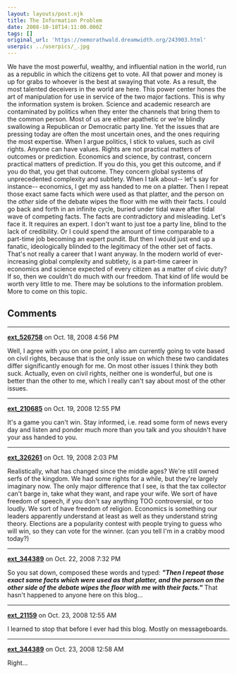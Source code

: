 ```yaml
---
layout: layouts/post.njk
title: The Information Problem
date: 2008-10-18T14:11:00.000Z
tags: []
original_url: 'https://nemorathwald.dreamwidth.org/243903.html'
userpic: ../userpics/_.jpg
---
```

We have the most powerful, wealthy, and influential nation in the world, run as a republic in which the citizens get to vote. All that power and money is up for grabs to whoever is the best at swaying that vote. As a result, the most talented deceivers in the world are here. This power center hones the art of manipulation for use in service of the two major factions. This is why the information system is broken. Science and academic research are contaminated by politics when they enter the channels that bring them to the common person. Most of us are either apathetic or we're blindly swallowing a Republican or Democratic party line. Yet the issues that are pressing today are often the most uncertain ones, and the ones requiring the most expertise. When I argue politics, I stick to values, such as civil rights. Anyone can have values. Rights are not practical matters of outcomes or prediction. Economics and science, by contrast, concern practical matters of prediction. If you do this, you get this outcome, and if you do that, you get that outcome. They concern global systems of unprecedented complexity and subtlety. When I talk about-- let's say for instance-- economics, I get my ass handed to me on a platter. Then I repeat those exact same facts which were used as that platter, and the person on the _other_ side of the debate wipes the floor with me with their facts. I could go back and forth in an infinite cycle, buried under tidal wave after tidal wave of competing facts. The facts are contradictory and misleading. Let's face it. It requires an expert. I don't want to just toe a party line, blind to the lack of credibility. Or I could spend the amount of time comparable to a part-time job becoming an expert pundit. But then I would just end up a fanatic, ideologically blinded to the legitimacy of the other set of facts. That's not really a career that I want anyway. In the modern world of ever-increasing global complexity and subtlety, is a part-time career in economics and science expected of every citizen as a matter of civic duty? If so, then we couldn't do much with our freedom. That kind of life would be worth very little to me. There may be solutions to the information problem. More to come on this topic.

## Comments

---

**[ext_526758](https://www.dreamwidth.org/users/ext_526758)** on Oct. 18, 2008 4:56 PM

Well, I agree with you on one point, I also am currently going to vote based on civil rights, because that is the only issue on which these two candidates differ significantly enough for me. On most other issues I think they both suck. Actually, even on civil rights, neither one is wonderful, but one is better than the other to me, which I really can't say about most of the other issues.

---

**[ext_210685](https://www.dreamwidth.org/users/ext_210685)** on Oct. 19, 2008 12:55 PM

It's a game you can't win. Stay informed, i.e. read some form of news every day and listen and ponder much more than you talk and you shouldn't have your ass handed to you.

---

**[ext_326261](https://www.dreamwidth.org/users/ext_326261)** on Oct. 19, 2008 2:03 PM

Realistically, what has changed since the middle ages? We're still owned serfs of the kingdom. We had some rights for a while, but they're largely imaginary now. The only major difference that I see, is that the tax collector can't barge in, take what they want, and rape your wife. We sort of have freedom of speech, if you don't say anything TOO controversial, or too loudly. We sort of have freedom of religion. Economics is something our leaders apparently understand at least as well as they understand string theory. Elections are a popularity contest with people trying to guess who will win, so they can vote for the winner. (can you tell I'm in a crabby mood today?)

---

**[ext_344389](https://www.dreamwidth.org/users/ext_344389)** on Oct. 22, 2008 7:32 PM

So you sat down, composed these words and typed: **_"Then I repeat those exact same facts which were used as that platter, and the person on the other side of the debate wipes the floor with me with their facts."_** That hasn't happened to anyone here on this blog...

---

**[ext_21159](https://www.dreamwidth.org/users/ext_21159)** on Oct. 23, 2008 12:55 AM

I learned to stop that before I ever had this blog. Mostly on messageboards.

---

**[ext_344389](https://www.dreamwidth.org/users/ext_344389)** on Oct. 23, 2008 12:58 AM

Right...
